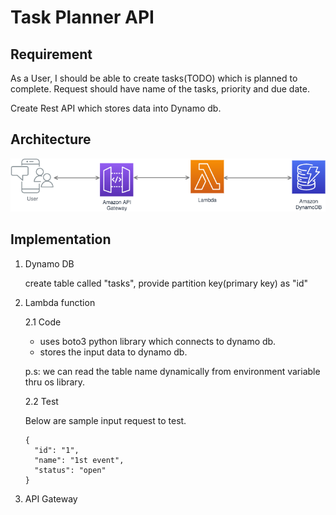 # Task Planner API
## Requirement
As a User, I should be able to create tasks(TODO) which is planned to complete.
Request should have name of the tasks, priority and due date.

Create Rest API which stores data into Dynamo db. 
## Architecture

![image](/img/aws-lambda-arch.png)

## Implementation

1. Dynamo DB
    
    create table called "tasks", provide partition key(primary key) as "id"
2. Lambda function

    2.1 Code
     
    - uses boto3 python library which connects to dynamo db.
    - stores the input data to dynamo db.
    
    p.s:  we can read the table name dynamically from environment variable thru os library.
    
    2.2 Test
    
    Below are sample input request to test. 
    ~~~
    {
      "id": "1",
      "name": "1st event",
      "status": "open"
    }
    ~~~

3. API Gateway
